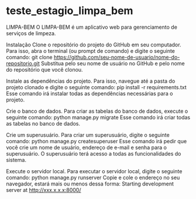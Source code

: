 # teste_estagio_limpa_bem

LIMPA-BEM
O LIMPA-BEM é um aplicativo web para gerenciamento de serviços de limpeza.

Instalação
Clone o repositório do projeto do GitHub em seu computador. Para isso, abra o terminal (ou prompt de comando) e digite o seguinte comando:
git clone https://github.com/seu-nome-de-usuario/nome-do-repositorio.git
Substitua <seu-nome-de-usuario> pelo seu nome de usuário no GitHub e <nome-do-repositorio> pelo nome do repositório que você clonou.

Instale as dependências do projeto. Para isso, navegue até a pasta do projeto clonado e digite o seguinte comando:
pip install -r requirements.txt
Esse comando irá instalar todas as dependências necessárias para o projeto.

Crie o banco de dados. Para criar as tabelas do banco de dados, execute o seguinte comando:
python manage.py migrate
Esse comando irá criar todas as tabelas no banco de dados.

Crie um superusuário. Para criar um superusuário, digite o seguinte comando:
python manage.py createsuperuser
Esse comando irá pedir que você crie um nome de usuário, endereço de e-mail e senha para o superusuário. O superusuário terá acesso a todas as funcionalidades do sistema.

Execute o servidor local. Para executar o servidor local, digite o seguinte comando:
python manage.py runserver
Copie e cole o endereço no seu navegador, estará mais ou menos dessa forma:
Starting development server at http://xxx.x.x.x:8000/
